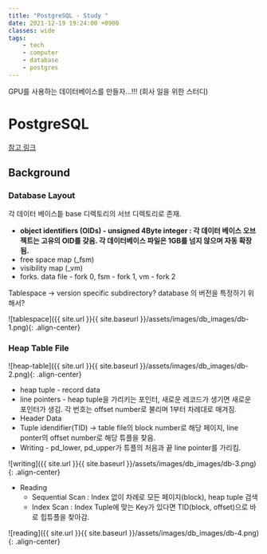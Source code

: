 ```yaml
---
title: "PostgreSQL - Study "
date: 2021-12-19 19:24:00 +0900
classes: wide
tags:
    - tech
    - computer
    - database
    - postgres
---
```


GPU를 사용하는 데이터베이스를 만들자...!!! (회사 일을 위한 스터디)

# PostgreSQL

[참고 링크](https://www.interdb.jp/pg/index.html)

## Background

### Database Layout

각 데이터 베이스틑 base 디렉토리의 서브 디렉토리로 존재.

- **object identifiers (OIDs) - unsigned 4Byte integer : 각 데이터 베이스 오브젝트는 고유의 OID를 갖음.  각 데이터베이스 파일은 1GB를 넘지 않으며 자동 확장 됨.**
- free space map (_fsm)
- visibility map (_vm)
- forks. data file - fork 0, fsm - fork 1, vm - fork 2

Tablespace → version specific subdirectory? database 의 버전을 특정하기 위해서?

![tablespace]({{ site.url }}{{ site.baseurl }}/assets/images/db_images/db-1.png){: .align-center}

### Heap Table File

![heap-table]({{ site.url }}{{ site.baseurl }}/assets/images/db_images/db-2.png){: .align-center}

- heap tuple - record data
- line pointers - heap tuple을 가리키는 포인터, 새로운 레코드가 생기면 새로운 포인터가 생김. 각 번호는 offset number로 불리며 1부터 차례대로 매겨짐.
- Header Data
- Tuple idendifier(TID) → table file의 block number로 해당 페이지, line ponter의 offset number로 해당 튜플을 찾음.
- Writing - pd_lower, pd_upper가 튜플의 처음과 끝 line pointer를 가리킴.

![writing]({{ site.url }}{{ site.baseurl }}/assets/images/db_images/db-3.png){: .align-center}

- Reading
    - Sequential Scan : Index 없이 차례로 모든 페이지(block), heap tuple 검색
    - Index Scan : Index Tuple에 맞는 Key가 있다면 TID(block, offset)으로 바로 힙튜플을 찾아감.

![reading]({{ site.url }}{{ site.baseurl }}/assets/images/db_images/db-4.png){: .align-center}